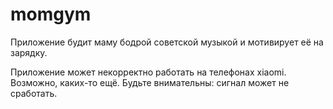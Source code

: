 # momgym
Приложение будит маму бодрой советской музыкой и мотивирует её на зарядку.

Приложение может некорректно работать на телефонах xiaomi. Возможно, каких-то ещё. Будьте внимательны: сигнал может не сработать.
